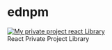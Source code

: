 # ednpm

<a href="https://github.com/edcarlos-92/ednpm"><img alt="My private project react Library" src="https://img.shields.io/badge/npm-v1.0.0-blue"></a>
</br>
React Private Project Library
